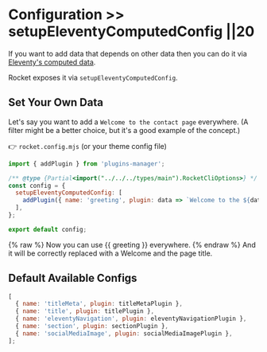 # Configuration >> setupEleventyComputedConfig ||20

If you want to add data that depends on other data then you can do it via [Eleventy's computed data](https://www.11ty.dev/docs/data-computed/).

Rocket exposes it via `setupEleventyComputedConfig`.

## Set Your Own Data

Let's say you want to add a `Welcome to the contact page` everywhere. (A filter might be a better choice, but it's a good example of the concept.)

👉 `rocket.config.mjs` (or your theme config file)

```js
import { addPlugin } from 'plugins-manager';

/** @type {Partial<import("../../../types/main").RocketCliOptions>} */
const config = {
  setupEleventyComputedConfig: [
    addPlugin({ name: 'greeting', plugin: data => `Welcome to the ${data.title} page.` }),
  ],
};

export default config;
```

{% raw %}
Now you can use {{ greeting }} everywhere.
{% endraw %}
And it will be correctly replaced with a Welcome and the page title.

## Default Available Configs

```js
[
  { name: 'titleMeta', plugin: titleMetaPlugin },
  { name: 'title', plugin: titlePlugin },
  { name: 'eleventyNavigation', plugin: eleventyNavigationPlugin },
  { name: 'section', plugin: sectionPlugin },
  { name: 'socialMediaImage', plugin: socialMediaImagePlugin },
];
```
